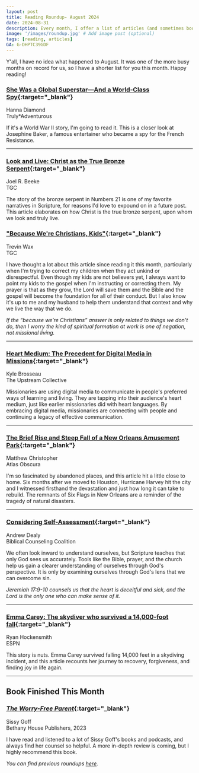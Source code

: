 ```yaml
---
layout: post
title: Reading Roundup- August 2024
date: 2024-08-31
description: Every month, I offer a list of articles (and sometimes books) that I believe are worthwhile reads.
image: '/images/roundup.jpg' # Add image post (optional)
tags: [reading, articles]
GA: G-DHPTC39GDF
---
```


Y'all, I have no idea what happened to August. It was one of the more busy months on record for us, so I have a shorter list for you this month. Happy reading!

### [She Was a Global Superstar—And a World-Class Spy](https://getpocket.com/explore/item/the-starlet-spy?utm_source=pocket-newtab-en-us){:target="_blank"}
Hanna Diamond
<br>Truly*Adventurous

If it's a World War II story, I'm going to read it. This is a closer look at Josephine Baker, a famous entertainer who became a spy for the French Resistance. 

---
### [Look and Live: Christ as the True Bronze Serpent](https://www.thegospelcoalition.org/article/look-live-christ-true-bronze-serpent/){:target="_blank"}
Joel R. Beeke
<br>TGC

The story of the bronze serpent in Numbers 21 is one of my favorite narratives in Scripture, for reasons I'd love to expound on in a future post. This article elaborates on how Christ is the true bronze serpent, upon whom we look and truly live. 

### ["Because We're Christians, Kids"](https://www.thegospelcoalition.org/blogs/trevin-wax/because-were-christians-kids/){:target="_blank"}
Trevin Wax
<br>TGC

I have thought a lot about this article since reading it this month, particularly when I'm trying to correct my children when they act unkind or disrespectful. Even though my kids are not believers yet, I always want to point my kids to the gospel when I'm instructing or correcting them. My prayer is that as they grow, the Lord will save them and the Bible and the gospel will become the foundation for all of their conduct. But I also know it's up to me and my husband to help them understand that context and why we live the way that we do.

<i>If the “because we’re Christians” answer is only related to things we don’t do, then I worry the kind of spiritual formation at work is one of negation, not missional living.</i>

---
### [Heart Medium: The Precedent for Digital Media in Missions](https://www.theupstreamcollective.org/post/heart-medium-the-precedent-for-digital-media-in-missions){:target="_blank"}
Kyle Brosseau
<br>The Upstream Collective

Missionaries are using digital media to communicate in people's preferred ways of learning and living. They are tapping into their audience's heart medium, just like earlier missionaries did with heart languages. By embracing digital media, missionaries are connecting with people and continuing a legacy of effective communication. 

---
### [The Brief Rise and Steep Fall of a New Orleans Amusement Park](https://www.atlasobscura.com/articles/abandoned-america-new-orleans-six-flags-jazzland?utm_source=pocket-newtab-en-us){:target="_blank"}
Matthew Christopher
<br>Atlas Obscura

I'm so fascinated by abandoned places, and this article hit a little close to home. Six months after we moved to Houston, Hurricane Harvey hit the city and I witnessed firsthand the devastation and just how long it can take to rebuild. The remnants of Six Flags in New Orleans are a reminder of the tragedy of natural disasters.

---
### [Considering Self-Assessment](https://www.biblicalcounselingcoalition.org/2024/08/07/considering-self-assessment/){:target="_blank"}
Andrew Dealy
<br>Biblical Counseling Coalition

We often look inward to understand ourselves, but Scripture teaches that only God sees us accurately. Tools like the Bible, prayer, and the church help us gain a clearer understanding of ourselves through God's perspective. It is only by examining ourselves through God's lens that we can overcome sin.

<i>Jeremiah 17:9-10 counsels us that the heart is deceitful and sick, and the Lord is the only one who can make sense of it.</i>

---
### [Emma Carey: The skydiver who survived a 14,000-foot fall](https://www.espn.com/espnw/story/_/id/40422023/the-skydiver-survived-14000-foot-fall?utm_source=pocket-newtab-en-us){:target="_blank"}
Ryan Hockensmith
<br>ESPN

This story is nuts. Emma Carey survived falling 14,000 feet in a skydiving incident, and this article recounts her journey to recovery, forgiveness, and finding joy in life again.

---
## Book Finished This Month

### [*The Worry-Free Parent*](hhttps://amzn.to/3AIk4Ce){:target="_blank"}
Sissy Goff
<br>Bethany House Publishers, 2023

I have read and listened to a lot of Sissy Goff's books and podcasts, and always find her counsel so helpful. A more in-depth review is coming, but I highly recommend this book.

*You can find previous roundups [here](https://www.meredithcook.net/tags/#articles).*